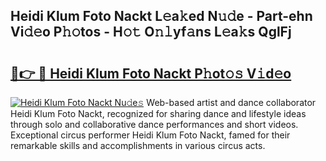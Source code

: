 ## Heidi Klum Foto Nackt L𝚎a𝚔ed N𝚞𝚍e - Part-ehn Vi𝚍𝚎o P𝚑𝚘tos - H𝚘𝚝 O𝚗𝚕yf𝚊ns L𝚎a𝚔s QglFj

# <h2><a href="http://kf4kz3v.oniu.top/?m=Heidi+Klum+Foto+Nackt">🔗👉 🔴 Heidi Klum Foto Nackt P𝚑ot𝚘𝚜 V𝚒d𝚎o</a></h2>

[![Heidi Klum Foto Nackt Nu𝚍e𝚜](https://i.imgur.com/0qMVB7G.gif)](http://kf4kz3v.oniu.top/?m=Heidi+Klum+Foto+Nackt)
Web-based artist and dance collaborator Heidi Klum Foto Nackt, recognized for sharing dance and lifestyle ideas through solo and collaborative dance performances and short videos. Exceptional circus performer Heidi Klum Foto Nackt, famed for their remarkable skills and accomplishments in various circus acts.  
